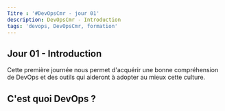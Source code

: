 ```yaml
---
Titre : '#DevOpsCmr - jour 01'
description: DevOpsCmr - Introduction
tags: 'devops, DevOpsCmr, formation'
---
```

## Jour 01 - Introduction

Cette première journée nous permet d'acquérir une bonne compréhension de DevOps et des outils qui aideront à adopter au mieux cette culture.

## C'est quoi DevOps ? 
 
